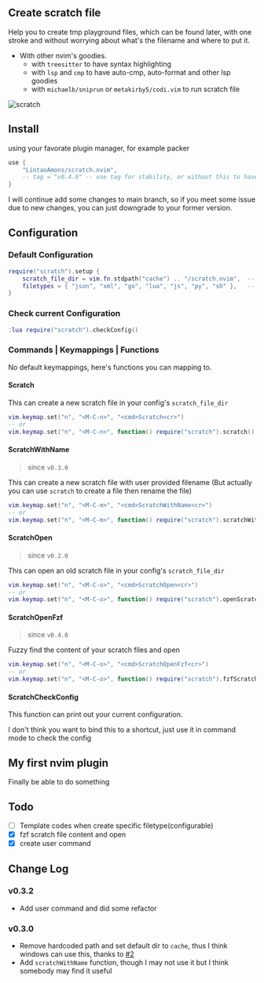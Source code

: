 ## Create scratch file

Help you to create tmp playground files, which can be found later, 
with one stroke and without worrying about what's the filename and where to put it.

- With other nvim's goodies.
  - with `treesitter` to have syntax highlighting
  - with `lsp` and `cmp` to have auto-cmp, auto-format and other lsp goodies
  - with `michaelb/sniprun` or `metakirby5/codi.vim` to run scratch file
  
![scratch](https://user-images.githubusercontent.com/95092244/198858745-b3bc9982-e3e8-44fb-b690-7edca030235e.gif)

## Install

using your favorate plugin manager, for example packer

```lua
use {
	"LintaoAmons/scratch.nvim",
	-- tag = "v0.4.0" -- use tag for stability, or without this to have latest fixed and functions
}
```

I will continue add some changes to main branch, so if you meet some issue due to new changes, you can just downgrade to your former version.

## Configuration

### Default Configuration

```lua
require("scratch").setup {
	scratch_file_dir = vim.fn.stdpath("cache") .. "/scratch.nvim",  -- Where the scratch files will be saved
	filetypes = { "json", "xml", "go", "lua", "js", "py", "sh" },   -- filetypes to select from
}
```

### Check current Configuration

```lua
:lua require("scratch").checkConfig()
```

### Commands | Keymappings | Functions

No default keymappings, here's functions you can mapping to.

#### Scratch

This can create a new scratch file in your config's `scratch_file_dir`

```lua
vim.keymap.set("n", "<M-C-n>", "<cmd>Scratch<cr>")
-- or
vim.keymap.set("n", "<M-C-n>", function() require("scratch").scratch() end)

```

#### ScratchWithName

> since `v0.3.0`

This can create a new scratch file with user provided filename (But actually you can use `scratch` to create a file then rename the file)

```lua
vim.keymap.set("n", "<M-C-m>", "<cmd>ScratchWithName<cr>")
-- or
vim.keymap.set("n", "<M-C-m>", function() require("scratch").scratchWithName() end)
```

#### ScratchOpen

> since `v0.2.0`

This can open an old scratch file in your config's `scratch_file_dir`

```lua
vim.keymap.set("n", "<M-C-o>", "<cmd>ScratchOpen<cr>")
-- or
vim.keymap.set("n", "<M-C-o>", function() require("scratch").openScratch() end)
```

#### ScratchOpenFzf

> since `v0.4.0`

Fuzzy find the content of your scratch files and open

```lua
vim.keymap.set("n", "<M-C-o>", "<cmd>ScratchOpenFzf<cr>")
-- or
vim.keymap.set("n", "<M-C-o>", function() require("scratch").fzfScratch() end)
```

#### ScratchCheckConfig

This function can print out your current configuration.

I don't think you want to bind this to a shortcut, just use it in command mode to check the config

## My first nvim plugin

Finally be able to do something

## Todo

- [ ] Template codes when create specific filetype(configurable)
- [x] fzf scratch file content and open
- [x] create user command

## Change Log

### v0.3.2
- Add user command and did some refactor

### v0.3.0

- Remove hardcoded path and set default dir to `cache`, thus I think windows can use this, thanks to [#2](https://github.com/LintaoAmons/scratch.nvim/issues/2)
- Add `scratchWithName` function, though I may not use it but I think somebody may find it useful
